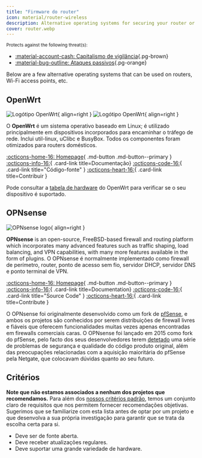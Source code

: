 ```yaml
---
title: "Firmware do router"
icon: material/router-wireless
description: Alternative operating systems for securing your router or Wi-Fi access point.
cover: router.webp
---
```


<small>Protects against the following threat(s):</small>

- [:material-account-cash: Capitalismo de vigilância](basics/common-threats.md#surveillance-as-a-business-model ""){.pg-brown}
- [:material-bug-outline: Ataques passivos](basics/common-threats.md#security-and-privacy ""){.pg-orange}

Below are a few alternative operating systems that can be used on routers, Wi-Fi access points, etc.

## OpenWrt

<div class="admonition recommendation" markdown>

![Logótipo OpenWrt](assets/img/router/openwrt.svg#only-light){ align=right }
![Logótipo OpenWrt](assets/img/router/openwrt-dark.svg#only-dark){ align=right }

O **OpenWrt** é um sistema operativo baseado em Linux; é utilizado principalmente em dispositivos incorporados para encaminhar o tráfego de rede. Inclui util-linux, uClibc e BusyBox. Todos os componentes foram otimizados para routers domésticos.

[:octicons-home-16: Homepage](https://openwrt.org){ .md-button .md-button--primary }
[:octicons-info-16:](https://openwrt.org/docs/start){ .card-link title=Documentação}
[:octicons-code-16:](https://github.com/openwrt/openwrt){ .card-link title="Código-fonte" }
[:octicons-heart-16:](https://openwrt.org/donate){ .card-link title=Contribuir }

</details>

</div>

Pode consultar a [tabela de hardware](https://openwrt.org/toh/start) do OpenWrt para verificar se o seu dispositivo é suportado.

## OPNsense

<div class="admonition recommendation" markdown>

![OPNsense logo](assets/img/router/opnsense.svg){ align=right }

**OPNsense** is an open-source, FreeBSD-based firewall and routing platform which incorporates many advanced features such as traffic shaping, load balancing, and VPN capabilities, with many more features available in the form of plugins. O OPNsense é normalmente implementado como firewall de perímetro, router, ponto de acesso sem fio, servidor DHCP, servidor DNS e ponto terminal de VPN.

[:octicons-home-16: Homepage](https://opnsense.org){ .md-button .md-button--primary }
[:octicons-info-16:](https://docs.opnsense.org/index.html){ .card-link title=Documentation}
[:octicons-code-16:](https://github.com/opnsense){ .card-link title="Source Code" }
[:octicons-heart-16:](https://opnsense.org/donate){ .card-link title=Contribute }

</details>

</div>

O OPNsense foi originalmente desenvolvido como um fork de [pfSense](https://en.wikipedia.org/wiki/PfSense), e ambos os projetos são conhecidos por serem distribuições de firewall livres e fiáveis que oferecem funcionalidades muitas vezes apenas encontradas em firewalls comerciais caras. O OPNsense foi lançado em 2015 como fork do pfSense, pelo facto dos seus desenvolvedores terem [detetado](https://docs.opnsense.org/history/thefork.html) uma série de problemas de segurança e qualidade do código produto original, além das preocupações relacionadas com a aquisição maioritária do pfSense pela Netgate, que colocavam dúvidas quanto ao seu futuro.

## Critérios

**Note que não estamos associados a nenhum dos projetos que recomendamos.** Para além dos [nossos critérios padrão](about/criteria.md), temos um conjunto claro de requisitos que nos permitem fornecer recomendações objetivas. Sugerimos que se familiarize com esta lista antes de optar por um projeto e que desenvolva a sua própria investigação para garantir que se trata da escolha certa para si.

- Deve ser de fonte aberta.
- Deve receber atualizações regulares.
- Deve suportar uma grande variedade de hardware.

